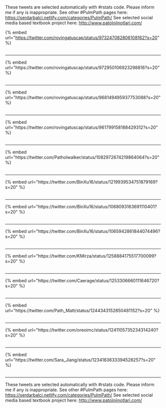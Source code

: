 

These tweets are selected automatically with #rstats code. Please inform me if any is inappropriate.
See other #PulmPath pages here: https://serdarbalci.netlify.com/categories/PulmPath/ 
See selected social media based textbook project here: http://www.patolojinotlari.com/

{% embed url="https://twitter.com/rovingatuscap/status/973247082806108162?s=20" %}<br>
<br>
<hr>
{% embed url="https://twitter.com/rovingatuscap/status/972950106923298816?s=20" %}<br>
<br>
<hr>
{% embed url="https://twitter.com/rovingatuscap/status/968149495937753088?s=20" %}<br>
<br>
<hr>
{% embed url="https://twitter.com/rovingatuscap/status/961799158188429312?s=20" %}<br>
<br>
<hr>
{% embed url="https://twitter.com/Patholwalker/status/1082972674219864064?s=20" %}<br>
<br>
<hr>
{% embed url="https://twitter.com/BinXu16/status/1219939534751879169?s=20" %}<br>
<br>
<hr>
{% embed url="https://twitter.com/BinXu16/status/1068093163691110401?s=20" %}<br>
<br>
<hr>
{% embed url="https://twitter.com/BinXu16/status/1065942861844074496?s=20" %}<br>
<br>
<hr>
{% embed url="https://twitter.com/KMirza/status/1258884175517700099?s=20" %}<br>
<br>
<hr>
{% embed url="https://twitter.com/Caerage/status/1253306660111646720?s=20" %}<br>
<br>
<hr>
{% embed url="https://twitter.com/Path_Matt/status/1244343152850481152?s=20" %}<br>
<br>
<hr>
{% embed url="https://twitter.com/oreoimc/status/1241105735234314240?s=20" %}<br>
<br>
<hr>
{% embed url="https://twitter.com/Sara_Jiang/status/1234183633394528257?s=20" %}<br>
<br>
<hr>


These tweets are selected automatically with #rstats code. Please inform me if any is inappropriate.
See other #PulmPath pages here: https://serdarbalci.netlify.com/categories/PulmPath/ 
See selected social media based textbook project here: http://www.patolojinotlari.com/
